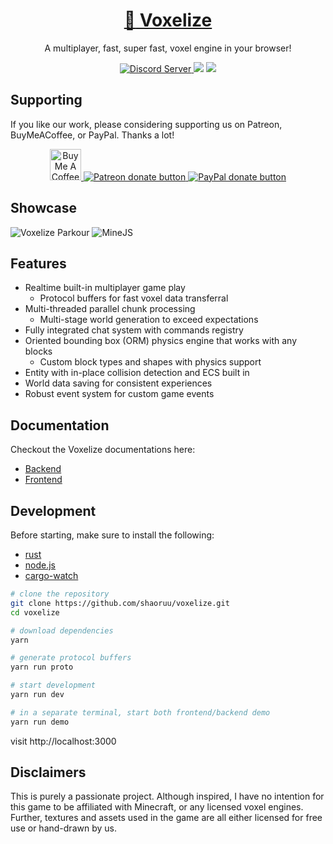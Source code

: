 <a href="https://realms.voxelize.io"><h1 align="center" >:mushroom: Voxelize</h1></a>

<p align="center">A multiplayer, fast, super fast, voxel engine in your browser!</p>

<p align="center">
  <a href="https://discord.gg/6AfEkpjsTS">
  <img alt="Discord Server" src="https://img.shields.io/discord/1003378871753777263?label=Discord&logo=Discord&style=for-the-badge">
  </a>
  <img src="https://img.shields.io/npm/v/@voxelize/client?logo=npm&style=for-the-badge">
  <img src="https://img.shields.io/crates/v/voxelize?style=for-the-badge"/>
</p>

## Supporting

If you like our work, please considering supporting us on Patreon, BuyMeACoffee, or PayPal. Thanks a lot!

<p align="center">
  <a href="https://www.buymeacoffee.com/shaoruu"><img src="https://i.imgur.com/xPDiGKQ.png" alt="Buy Me A Coffee" style="height: 50px"/> </a>
  <a href="https://www.patreon.com/voxelize"><img src="https://c5.patreon.com/external/logo/become_a_patron_button.png" alt="Patreon donate button" /> </a>
  <a href="https://paypal.me/iantheboss"><img src="https://werwolv.net/assets/paypal_banner.png" alt="PayPal donate button" /> </a>
</p>

## Showcase

![Voxelize Parkour](https://i.imgur.com/Mx9o5pV.jpg)
![MineJS](https://i.imgur.com/JdBQ5Lo.png)

## Features

- Realtime built-in multiplayer game play
  - Protocol buffers for fast voxel data transferral
- Multi-threaded parallel chunk processing
  - Multi-stage world generation to exceed expectations
- Fully integrated chat system with commands registry
- Oriented bounding box (ORM) physics engine that works with any blocks
  - Custom block types and shapes with physics support
- Entity with in-place collision detection and ECS built in
- World data saving for consistent experiences
- Robust event system for custom game events

## Documentation

Checkout the Voxelize documentations here:

- [Backend](https://docs.rs/voxelize/0.8.11/voxelize/index.html)
- [Frontend](https://docs.voxelize.io/docs/intro/what-is-voxelize)

## Development

Before starting, make sure to install the following:

- [rust](https://www.rust-lang.org/tools/install)
- [node.js](https://nodejs.org/en/download/)
- [cargo-watch](https://crates.io/crates/cargo-watch)

```bash
# clone the repository
git clone https://github.com/shaoruu/voxelize.git
cd voxelize

# download dependencies
yarn

# generate protocol buffers
yarn run proto

# start development
yarn run dev

# in a separate terminal, start both frontend/backend demo
yarn run demo

```

visit http://localhost:3000

## Disclaimers

This is purely a passionate project. Although inspired, I have no intention for this game to be affiliated with Minecraft, or any licensed voxel engines. Further, textures and assets used in the game are all either licensed for free use or hand-drawn by us.
